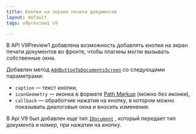 ```yaml
---
title: Кнопки на экране печати документов 
layout: default
tags: v9preview1 v9

---
```


В API V9Preview1 добавлена возможность добавлять кнопки на экран печати документов во фронте, чтобы плагины могли вызывать собственные окна. 


Добавлен метод [`AddButtonToDocumentsScreen`](https://iiko.github.io/front.api.sdk/v9/html/M_Resto_Front_Api_IOperationService_AddButtonToDocumentsScreen.htm) со следующими параметрами:

* `caption` — текст кнопки,
* `iconGeometry` — иконка в формате [Path Markup](https://docs.microsoft.com/en-us/dotnet/desktop/wpf/graphics-multimedia/path-markup-syntax?view=netframeworkdesktop-4.8) (можно без иконки),
* `callback` — обработчик нажатия на кнопку, в котором можно показывать диалоговые окна и вносить изменения.

В Api V9 был добавлен еще тип [`IDocument`](https://iiko.github.io/front.api.sdk/v9/html/Properties_T_Resto_Front_Api_Data_Documents_IDocument.htm) , который передает тип документа и номер, при нажатии на кнопку.
